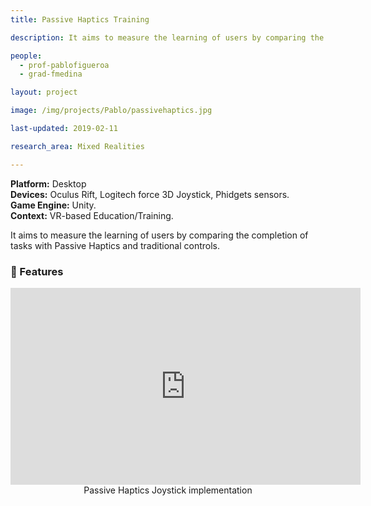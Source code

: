 ```yaml
---
title: Passive Haptics Training 

description: It aims to measure the learning of users by comparing the completion of tasks with Passive Haptics and traditional controls.

people:
  - prof-pablofigueroa
  - grad-fmedina

layout: project

image: /img/projects/Pablo/passivehaptics.jpg

last-updated: 2019-02-11

research_area: Mixed Realities

---
```

<b>Platform:</b> Desktop <br>
<b>Devices:</b> Oculus Rift, Logitech force 3D Joystick, Phidgets sensors. <br>
<b>Game Engine:</b> Unity.<br>
<b>Context:</b> VR-based Education/Training.<br>

It aims to measure the learning of users by comparing the completion of tasks with Passive Haptics and traditional controls.

<h3>🌟<b> Features</b></h3>
<center>
  <iframe width="560" height="315" src="https://drive.google.com/file/d/1DiLl3HgRCpjr0ES3fcJxCCOAuzN269AI/preview" frameborder="0" allow="autoplay; encrypted-media" allowfullscreen></iframe>
  <br><div style="max-width: 550px;">Passive Haptics Joystick implementation</div>
</center>

<br>
